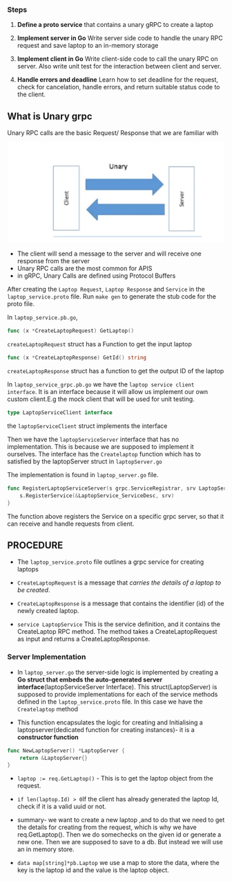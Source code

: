 ### Steps 

1. **Define a proto service** that contains a unary gRPC to create a laptop

2. **Implement server in Go** Write server side code to handle the unary RPC request and save laptop to an in-memory storage

3. **Implement client in Go** Write client-side code to call the unary RPC on server. Also write unit test for the interaction between client and server.

4. **Handle errors and deadline** Learn how to set deadline for the request, check for cancelation, handle errors, and return suitable status code to the client.

## What is Unary grpc 

Unary RPC calls are the basic Request/ Response that we are familiar with 

![Unary API](assets/UnaryAPI.png)

- The client will send a message to the server and will receive one response from the server 
- Unary RPC calls are the most common for APIS 
- in gRPC, Unary Calls are defined using Protocol Buffers 

After creating the `Laptop Request`, `Laptop Response` and `Service` in the `laptop_service.proto` file. Run `make gen` to generate the stub code for the proto file.

In `laptop_service.pb.go`,

```go
func (x *CreateLaptopRequest) GetLaptop()
```
`createLaptopRequest` struct has a Function to get the input laptop

```go 
func (x *CreateLaptopResponse) GetId() string 

```
`createLaptopResponse` struct has a function to get the output ID of the laptop

In `laptop_service_grpc.pb.go` we have the `laptop service client interface`.
It is an interface because it will allow us implement our own custom client.E.g the mock client that will be used for unit testing.

```go 
type LaptopServiceClient interface
```

the `laptopServiceClient` struct implements the interface

Then we have the `laptopServiceServer` interface that has no implementation. This is because we are supposed to implement it ourselves. 
The interface has the `Createlaptop` function which has to satisfied by the laptopServer struct in `laptopServer.go`


The implementation is found in `laptop_server.go` file.


```go
func RegisterLaptopServiceServer(s grpc.ServiceRegistrar, srv LaptopServiceServer) {
	s.RegisterService(&LaptopService_ServiceDesc, srv)
}
```

The function above registers the Service on a specific grpc server, so that it can receive and handle requests from client.


## PROCEDURE 

- The `laptop_service.proto` file outlines a grpc service for creating laptops 
- `CreateLaptopRequest` is a message that *carries the details of a laptop to be created*.
- `CreateLaptopResponse` is a message that contains the identifier (id) of the newly created laptop.

- `service LaptopService` This is the service definition, and it contains the CreateLaptop RPC method. The method takes a CreateLaptopRequest as input and returns a CreateLaptopResponse.


### Server Implementation

- In `laptop_server.go` the server-side logic is implemented by creating a **Go struct that embeds the auto-generated server interface**(laptopServiceServer Interface). This struct(LaptopServer) is supposed to provide implementations for each of the service methods defined in the `laptop_service.proto` file. In this case we have the `Createlaptop` method

-  This function encapsulates the logic for creating and Initialising a laptopserver(dedicated function for creating instances)- it is a **constructor function**

```go
func NewLaptopServer() *LaptopServer {
	return &LaptopServer{}
}
```

- `laptop := req.GetLaptop()` - This is to get the laptop object from the request.

- `if len(laptop.Id) > 0`If the client has already generated the laptop Id, check if it is a valid uuid or not.

- summary- we want to  create a new laptop ,and to do that we need to get the details for creating from the request, which is why we have req.GetLaptop(). Then we do somechecks on the given id or generate a new one. Then we are supposed to save to a db. But instead we will use an in memory store.

- `data map[string]*pb.Laptop` we use a map to store the data, where the key is the laptop id and the value is the laptop object.